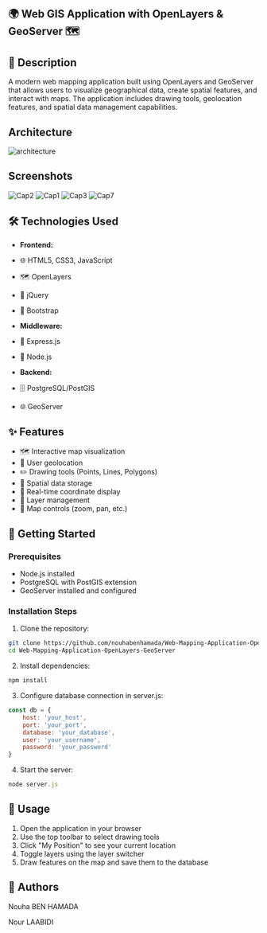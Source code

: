 ## 🌍 Web GIS Application with OpenLayers & GeoServer 🗺️

## 📝 Description
A modern web mapping application built using OpenLayers and GeoServer that allows users to visualize geographical data, create spatial features, and interact with maps. The application includes drawing tools, geolocation features, and spatial data management capabilities.

## Architecture
![architecture](https://github.com/user-attachments/assets/28516ba5-f16f-4706-8136-46239a6f36fb)

## Screenshots
![Cap2](https://github.com/user-attachments/assets/514e1d35-17e3-4fb8-a93c-91f125933242)
![Cap1](https://github.com/user-attachments/assets/ac8029b3-bdb7-4450-8861-4afb17d1517e)
![Cap3](https://github.com/user-attachments/assets/fcf7c561-01a4-4906-8dd8-87e31caa1850)
![Cap7](https://github.com/user-attachments/assets/c682989d-9a1e-4aab-acc2-ee5d9c5a009d)

## 🛠️ Technologies Used
- **Frontend:**
 - 🌐 HTML5, CSS3, JavaScript
 - 🗺️ OpenLayers
 - 🎨 jQuery
 - 🎯 Bootstrap

- **Middleware:**
 - 🚀 Express.js
 - 📡 Node.js

- **Backend:**
 - 🗄️ PostgreSQL/PostGIS
 - 🌐 GeoServer

## ✨ Features
- 🗺️ Interactive map visualization
- 📍 User geolocation
- ✏️ Drawing tools (Points, Lines, Polygons)
- 💾 Spatial data storage
- 🔄 Real-time coordinate display
- 🎨 Layer management
- 🎯 Map controls (zoom, pan, etc.)

## 🚀 Getting Started

### Prerequisites
- Node.js installed
- PostgreSQL with PostGIS extension
- GeoServer installed and configured

### Installation Steps
1. Clone the repository:
```bash
git clone https://github.com/nouhabenhamada/Web-Mapping-Application-OpenLayers-GeoServer.git
cd Web-Mapping-Application-OpenLayers-GeoServer
```
2. Install dependencies:
```javascript
npm install
```
3. Configure database connection in server.js:
```javascript
const db = {
    host: 'your_host',
    port: 'your_port',
    database: 'your_database',
    user: 'your_username',
    password: 'your_password'
}
```
4. Start the server:
```javascript
node server.js
```
## 📝 Usage
1. Open the application in your browser
2. Use the top toolbar to select drawing tools
3. Click "My Position" to see your current location
4. Toggle layers using the layer switcher
5. Draw features on the map and save them to the database

##  👥 Authors
Nouha BEN HAMADA 

Nour LAABIDI

